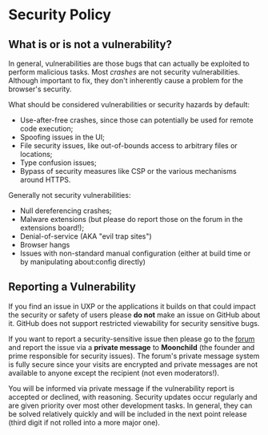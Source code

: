 # Security Policy

## What is or is not a vulnerability?

In general, vulnerabilities are those bugs that can actually be exploited to perform malicious tasks. 
Most _crashes_ are not security vulnerabilities. Although important to fix, they don't inherently cause a problem for the 
browser's security.

What should be considered vulnerabilities or security hazards by default:
- Use-after-free crashes, since those can potentially be used for remote code execution;
- Spoofing issues in the UI;
- File security issues, like out-of-bounds access to arbitrary files or locations;
- Type confusion issues;
- Bypass of security measures like CSP or the various mechanisms around HTTPS.

Generally not security vulnerabilities:
- Null dereferencing crashes;
- Malware extensions (but please do report those on the forum in the extensions board!);
- Denial-of-service (AKA "evil trap sites")
- Browser hangs
- Issues with non-standard manual configuration (either at build time or by manipulating about:config directly)

## Reporting a Vulnerability

If you find an issue in UXP or the applications it builds on that could impact the security or safety of users please **do not**
make an issue on GitHub about it. GitHub does not support restricted viewability for security sensitive bugs.

If you want to report a security-sensitive issue then please go to the [forum](https://forum.palemoon.org) and report the issue
via a **private message** to **Moonchild** (the founder and prime responsible for security issues).
The forum's private message system is fully secure since your visits are encrypted and private messages are not available to anyone
except the recipient (not even moderators!).

You will be informed via private message if the vulnerability report is accepted or declined, with reasoning.
Security updates occur regularly and are given priority over most other development tasks. In general, they can be solved
relatively quickly and will be included in the next point release (third digit if not rolled into a more major one).

